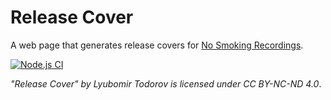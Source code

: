 # Release Cover

A web page that generates release covers for [No Smoking Recordings](https://www.beatport.com/label/no-smoking-recordings/4501).

[![Node.js CI](https://github.com/ltodorov/release-cover/actions/workflows/node.js.yml/badge.svg?branch=main)](https://github.com/ltodorov/release-cover/actions/workflows/node.js.yml)

_"Release Cover" by Lyubomir Todorov is licensed under CC BY-NC-ND 4.0_.
